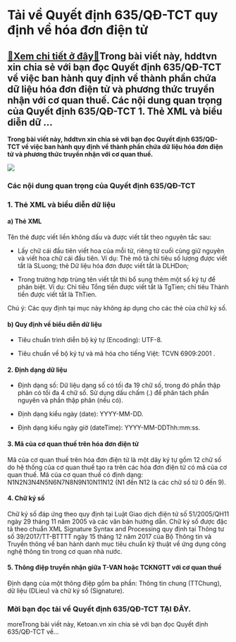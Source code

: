 Tải về Quyết định 635/QĐ-TCT quy định về hóa đơn điện tử
========================================================

[:gift:Xem chi tiết ở đây:gift:](https://hddtvn.com/tai-ve-quyet-dinh-635-qd-tct-quy-dinh-ve-hoa-don-dien-tu/)Trong bài viết này, hddtvn xin chia sẻ với bạn đọc Quyết định 635/QĐ-TCT về việc ban hành quy định về thành phần chứa dữ liệu hóa đơn điện tử và phương thức truyền nhận với cơ quan thuế. Các nội dung quan trọng của Quyết định 635/QĐ-TCT 1. Thẻ XML và biểu diễn dữ …
-------------------------------------------------------------------------------------------------------------------------------------------------------------------------------------------------------------------------------------------------------------------------

**Trong bài viết này, hddtvn xin chia sẻ với bạn đọc Quyết định 635/QĐ-TCT về việc ban hành quy định về thành phần chứa dữ liệu hóa đơn điện tử và phương thức truyền nhận với cơ quan thuế.**


![](https://hddtvn.com/wp-content/uploads/2021/01/23149088.jpg)


### Các nội dung quan trọng của Quyết định 635/QĐ-TCT


### 1. Thẻ XML và biểu diễn dữ liệu


#### a) Thẻ XML


Tên thẻ được viết liền không dấu và được viết tắt theo nguyên tắc sau:




* Lấy chữ cái đầu tiên viết hoa của mỗi từ, riêng từ cuối cùng giữ nguyên và viết hoa chữ cái đầu tiên. Ví dụ: Thẻ mô tả chỉ tiêu số lượng được viết tắt là SLuong; thẻ Dữ liệu hóa đơn được viết tắt là DLHDon;

* Trong trường hợp trùng tên viết tắt thì bổ sung thêm một số ký tự để phân biệt. Ví dụ: Chỉ tiêu Tổng tiền được viết tắt là TgTien; chỉ tiêu Thành tiền được viết tắt là ThTien.



Chú ý: Các quy định tại mục này không áp dụng cho các thẻ của chữ ký số.


#### b) Quy định về biểu diễn dữ liệu




* Tiêu chuẩn trình diễn bộ ký tự (Encoding): UTF-8.

* Tiêu chuẩn về bộ ký tự và mã hóa cho tiếng Việt: TCVN 6909:2001 .



#### 2. Định dạng dữ liệu




* Định dạng số: Dữ liệu dạng số có tối đa 19 chữ số, trong đó phần thập phân có tối đa 4 chữ số. Sử dụng dấu chấm (.) để phân tách phần nguyên và phần thập phân (nếu có).

* Định dạng kiểu ngày (date): YYYY-MM-DD.

* Định dạng kiểu ngày giờ (dateTime): YYYY-MM-DDThh:mm:ss.



#### 3. Mã của cơ quan thuế trên hóa đơn điện tử


Mã của cơ quan thuế trên hóa đơn điện tử là một dãy ký tự gồm 12 chữ số do hệ thống của cơ quan thuế tạo ra trên các hóa đơn điện tử có mã của cơ quan thuế. Mã của cơ quan thuế có định dạng: N1N2N3N4N5N6N7N8N9N10N11N12 (N1 đến N12 là các chữ số từ 0 đến 9).


#### 4. Chữ ký số


Chữ ký số đáp ứng theo quy định tại Luật Giao dịch điện tử số 51/2005/QH11 ngày 29 tháng 11 năm 2005 và các văn bản hướng dẫn. Chữ ký số được đặc tả theo chuẩn XML Signature Syntax and Processing quy định tại Thông tư số 39/2017/TT-BTTTT ngày 15 tháng 12 năm 2017 của Bộ Thông tin và Truyền thông về ban hành danh mục tiêu chuẩn kỹ thuật về ứng dụng công nghệ thông tin trong cơ quan nhà nước.


#### 5. Thông điệp truyền nhận giữa T-VAN hoặc TCKNGTT với cơ quan thuế


Định dạng của một thông điệp gồm ba phần: Thông tin chung (TTChung), dữ liệu (DLieu) và chữ ký số (Signature).


### Mời bạn đọc tải về Quyết định 635/QĐ-TCT **TẠI ĐÂY**.


moreTrong bài viết này, Ketoan.vn xin chia sẻ với bạn đọc Quyết định 635/QĐ-TCT về…


